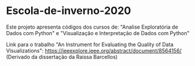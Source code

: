 # Escola-de-inverno-2020
Este projeto apresenta códigos dos cursos de: "Analise Exploratória de Dados com Python" e "Visualização e Interpretação de Dados com Python"


Link para o trabalho "An Instrument for Evaluating the Quality of Data Visualizations": https://ieeexplore.ieee.org/abstract/document/8564156/ (Derivado da dissertação da Raissa Barcellos)
